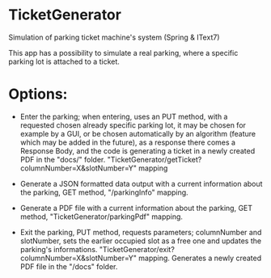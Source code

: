 # TicketGenerator
Simulation of parking ticket machine's system (Spring &amp; IText7)

This app has a possibility to simulate a real parking, where a specific parking lot is attached to a ticket.

# Options:
* Enter the parking; when entering, uses an PUT method, with a requested chosen already specific parking lot, it may be chosen for example by 
a GUI, or be chosen automatically by an algorithm (feature which may be added in the future), as a response there comes a Response Body, 
and the code is generating a ticket in a newly created PDF in the "docs/" folder. "TicketGenerator/getTicket?columnNumber=X&slotNumber=Y" mapping <br /> 

* Generate a JSON formatted data output with a current information about the parking, GET method, "/parkingInfo" mapping. <br />

* Generate a PDF file with a current information about the parking, GET method, "TicketGenerator/parkingPdf" mapping. <br />

* Exit the parking, PUT method, requests parameters; columnNumber and slotNumber, sets the earlier occupied slot as a free one and updates
the parking's informations. "TicketGenerator/exit?columnNumber=X&slotNumber=Y" mapping. Generates a newly created PDF file in the "/docs" folder.
